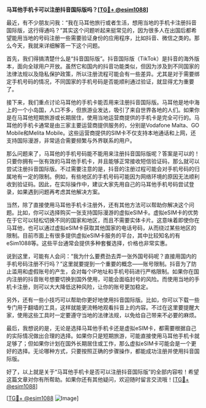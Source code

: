 **马耳他手机卡可以注册抖音国际版吗？[[TG💪+ @esim1088](https://t.me/s/esim1088)]**

最近，有不少朋友问我：“我在马耳他旅行或者生活，想用当地的手机卡注册抖音国际版，这行得通吗？”其实这个问题听起来挺常见的，因为很多人在出国后都希望能用当地的号码注册一些需要验证身份的应用程序，比如抖音、微信之类的。那么今天，我就来详细解答一下这个问题。

首先，我们得搞清楚什么是“抖音国际版”。抖音国际版（TikTok）是抖音的海外版本，面向全球用户开放。虽然它和国内的抖音功能类似，但因为涉及到不同国家的法律法规以及隐私保护政策，所以注册流程可能会有一些差异。尤其是对于需要绑定手机号码的情况，不同国家的手机号码是否能顺利通过验证，就显得尤为重要了。

接下来，我们重点讨论马耳他的手机卡能否用来注册抖音国际版。马耳他是地中海上的一个小岛国，人口不多，但旅游业发达，吸引了来自世界各地的人们。如果你是在马耳他短期旅游或长期居住，使用当地运营商提供的手机卡是完全可行的。马耳他的手机卡通常是由三家主要运营商提供服务的，分别是Vodafone Malta、GO Mobile和Melita Mobile。这些运营商提供的SIM卡不仅支持本地通话和上网，还支持国际漫游，非常适合需要频繁与外界联系的用户。

那么问题来了，马耳他的手机号码能不能用来注册抖音国际版呢？答案是可以的！只要你拥有一张有效的马耳他手机卡，并且能够正常接收短信验证码，那么就可以尝试注册抖音国际版。不过需要注意的是，抖音的注册过程可能会对手机号码的归属地有一定的限制。例如，有些地区的手机号码可能因为网络环境的原因无法顺利收到验证码。因此，在实际操作中，建议大家先用自己的马耳他手机号码尝试登录，如果遇到问题再考虑其他解决方案。

当然，除了直接使用马耳他手机卡注册外，还有其他方法可以帮助你解决这个问题。比如，你可以选择购买一张支持国际漫游的虚拟eSIM卡。虚拟eSIM卡的优势在于它可以轻松切换不同的国家和地区，而且不需要实体卡片。这意味着即使你在马耳他，也可以通过虚拟eSIM卡获取其他国家的电话号码，从而绕过某些地区的限制。目前市面上有很多提供虚拟eSIM卡服务的平台，其中比较知名的有eSim1088等。这些平台通常会提供多种套餐选择，价格也非常实惠。

说到这里，可能有人会问：“我为什么要费劲去弄一张外国号码呢？直接用国内的手机号码注册不行吗？”这里就要提到一个重要的概念——账号限制。抖音为了防止滥用和虚假账号的产生，会对每个IP地址和手机号码进行严格限制。如果你在国内注册的抖音账号想要切换到国外使用，可能会面临封号的风险。而使用当地的手机卡注册，则可以大大降低这种风险，让你的账号更加稳定。

另外，还有一些小技巧可以帮助你更好地使用抖音国际版。比如，你可以下载一些专门用于翻墙的工具，这样就能更流畅地观看抖音上的内容。不过在这里要提醒大家，使用这些工具时一定要遵守当地的法律法规，以免给自己带来不必要的麻烦。

最后，我想说的是，无论是选择马耳他手机卡还是虚拟eSIM卡，都需要根据自己的实际情况做出合理的选择。如果你只是短期旅游，可能直接使用马耳他手机卡就足够了；但如果你计划在国外长期居住或工作，那么虚拟eSIM卡可能会是一个更好的选择。无论哪种方式，只要按照正确的步骤操作，都能成功注册并使用抖音国际版。

好了，以上就是关于“马耳他手机卡是否可以注册抖音国际版”的全部内容啦！希望这篇文章对你有所帮助。如果你还有其他疑问，欢迎随时留言交流哦！[[TG💪+ @esim1088](https://t.me/s/esim1088)] 

[[TG💪+ @esim1088](https://t.me/s/esim1088) ![Image](https://i.postimg.cc/4NQfJmqS/Snipaste-2025-05-13-00-14-12.png)]
